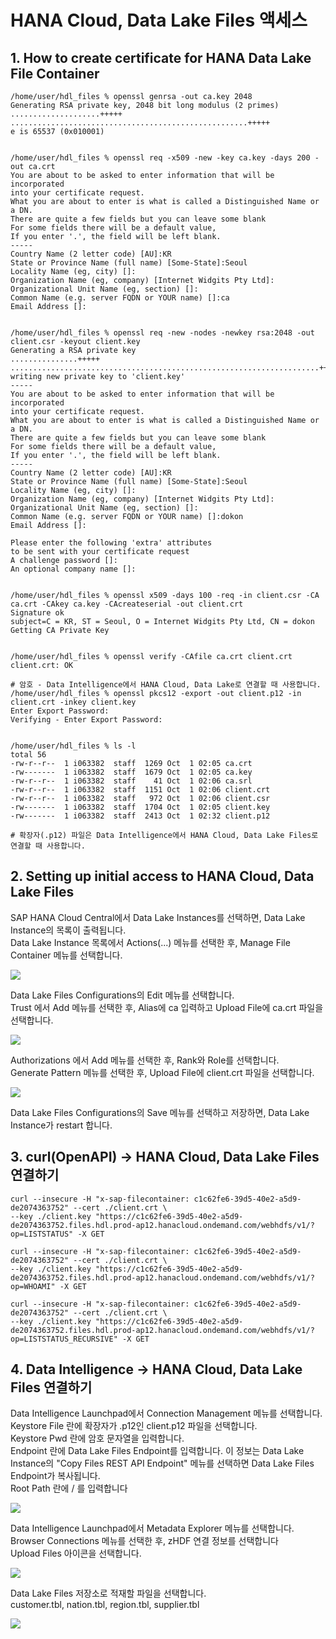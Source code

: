 # HANA Cloud, Data Lake Files 액세스

## 1. How to create certificate for HANA Data Lake File Container

    /home/user/hdl_files % openssl genrsa -out ca.key 2048
    Generating RSA private key, 2048 bit long modulus (2 primes)
    ....................+++++
    .....................................................+++++
    e is 65537 (0x010001)
    
    
    /home/user/hdl_files % openssl req -x509 -new -key ca.key -days 200 -out ca.crt
    You are about to be asked to enter information that will be incorporated
    into your certificate request.
    What you are about to enter is what is called a Distinguished Name or a DN.
    There are quite a few fields but you can leave some blank
    For some fields there will be a default value,
    If you enter '.', the field will be left blank.
    -----
    Country Name (2 letter code) [AU]:KR
    State or Province Name (full name) [Some-State]:Seoul
    Locality Name (eg, city) []:
    Organization Name (eg, company) [Internet Widgits Pty Ltd]:
    Organizational Unit Name (eg, section) []:
    Common Name (e.g. server FQDN or YOUR name) []:ca
    Email Address []:
    
    
    /home/user/hdl_files % openssl req -new -nodes -newkey rsa:2048 -out client.csr -keyout client.key
    Generating a RSA private key
    ...............+++++
    .....................................................................+++++
    writing new private key to 'client.key'
    -----
    You are about to be asked to enter information that will be incorporated
    into your certificate request.
    What you are about to enter is what is called a Distinguished Name or a DN.
    There are quite a few fields but you can leave some blank
    For some fields there will be a default value,
    If you enter '.', the field will be left blank.
    -----
    Country Name (2 letter code) [AU]:KR
    State or Province Name (full name) [Some-State]:Seoul
    Locality Name (eg, city) []:
    Organization Name (eg, company) [Internet Widgits Pty Ltd]:
    Organizational Unit Name (eg, section) []:
    Common Name (e.g. server FQDN or YOUR name) []:dokon
    Email Address []:

    Please enter the following 'extra' attributes
    to be sent with your certificate request
    A challenge password []:
    An optional company name []:
    
    
    /home/user/hdl_files % openssl x509 -days 100 -req -in client.csr -CA ca.crt -CAkey ca.key -CAcreateserial -out client.crt
    Signature ok
    subject=C = KR, ST = Seoul, O = Internet Widgits Pty Ltd, CN = dokon
    Getting CA Private Key
    
    
    /home/user/hdl_files % openssl verify -CAfile ca.crt client.crt
    client.crt: OK
    
    # 암호 - Data Intelligence에서 HANA Cloud, Data Lake로 연결할 때 사용합니다.
    /home/user/hdl_files % openssl pkcs12 -export -out client.p12 -in client.crt -inkey client.key
    Enter Export Password:
    Verifying - Enter Export Password:
    
    
    /home/user/hdl_files % ls -l
    total 56
    -rw-r--r--  1 i063382  staff  1269 Oct  1 02:05 ca.crt
    -rw-------  1 i063382  staff  1679 Oct  1 02:05 ca.key
    -rw-r--r--  1 i063382  staff    41 Oct  1 02:06 ca.srl
    -rw-r--r--  1 i063382  staff  1151 Oct  1 02:06 client.crt
    -rw-r--r--  1 i063382  staff   972 Oct  1 02:06 client.csr
    -rw-------  1 i063382  staff  1704 Oct  1 02:05 client.key
    -rw-------  1 i063382  staff  2413 Oct  1 02:32 client.p12

    # 확장자(.p12) 파일은 Data Intelligence에서 HANA Cloud, Data Lake Files로 연결할 때 사용합니다.

## 2. Setting up initial access to HANA Cloud, Data Lake Files

SAP HANA Cloud Central에서 Data Lake Instances를 선택하면, Data Lake Instance의 목록이 출력됩니다.<br>
Data Lake Instance 목록에서 Actions(...) 메뉴를 선택한 후, Manage File Container 메뉴를 선택합니다.<br>

![](Images/hdlf_managefile.png)<br>

Data Lake Files Configurations의 Edit 메뉴를 선택합니다.<br>
Trust 에서 Add 메뉴를 선택한 후, Alias에 ca 입력하고 Upload File에 ca.crt 파일을 선택합니다.<br>

![](Images/hdlf_trusts.png)<br>

Authorizations 에서 Add 메뉴를 선택한 후, Rank와 Role를 선택합니다.<br>
Generate Pattern 메뉴를 선택한 후, Upload File에 client.crt 파일을 선택합니다.<br>

![](Images/hdlf_authorizations.png)<br>

Data Lake Files Configurations의 Save 메뉴를 선택하고 저장하면, Data Lake Instance가 restart 합니다.<br>


## 3. curl(OpenAPI) -> HANA Cloud, Data Lake Files 연결하기 
    
    curl --insecure -H "x-sap-filecontainer: c1c62fe6-39d5-40e2-a5d9-de2074363752" --cert ./client.crt \
    --key ./client.key "https://c1c62fe6-39d5-40e2-a5d9-de2074363752.files.hdl.prod-ap12.hanacloud.ondemand.com/webhdfs/v1/?op=LISTSTATUS" -X GET

    curl --insecure -H "x-sap-filecontainer: c1c62fe6-39d5-40e2-a5d9-de2074363752" --cert ./client.crt \
    --key ./client.key "https://c1c62fe6-39d5-40e2-a5d9-de2074363752.files.hdl.prod-ap12.hanacloud.ondemand.com/webhdfs/v1/?op=WHOAMI" -X GET

    curl --insecure -H "x-sap-filecontainer: c1c62fe6-39d5-40e2-a5d9-de2074363752" --cert ./client.crt \
    --key ./client.key "https://c1c62fe6-39d5-40e2-a5d9-de2074363752.files.hdl.prod-ap12.hanacloud.ondemand.com/webhdfs/v1/?op=LISTSTATUS_RECURSIVE" -X GET


## 4. Data Intelligence -> HANA Cloud, Data Lake Files 연결하기

Data Intelligence Launchpad에서 Connection Management 메뉴를 선택합니다.<br>
Keystore File 란에 확장자가 .p12인 client.p12 파일을 선택합니다.<br>
Keystore Pwd 란에 암호 문자열을 입력합니다.<br>
Endpoint 란에 Data Lake Files Endpoint를 입력합니다. 이 정보는 Data Lake Instance의 "Copy Files REST API Endpoint" 메뉴를 선택하면 Data Lake Files Endpoint가 복사됩니다.<br> 
Root Path 란에 / 를 입력합니다 <br>

![](Images/hdlf_cm.png)<br>

Data Intelligence Launchpad에서 Metadata Explorer 메뉴를 선택합니다.<br>
Browser Connections 메뉴를 선택한 후, zHDF 연결 정보를 선택합니다<br>
Upload Files 아이콘을 선택합니다.<br>

![](Images/hdlf_meta1.png)<br>

Data Lake Files 저장소로 적재할 파일을 선택합니다.<br>
customer.tbl, nation.tbl, region.tbl, supplier.tbl<br>

![](Images/hdlf_meta2.png)<br>
